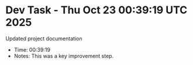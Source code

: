 # Dev Task - Thu Oct 23 00:39:19 UTC 2025
Updated project documentation
- Time: 00:39:19
- Notes: This was a key improvement step.
